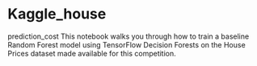 # Kaggle_house
prediction_cost
This notebook walks you through how to train a baseline Random Forest model using TensorFlow Decision Forests on the House Prices dataset made available for this competition.
